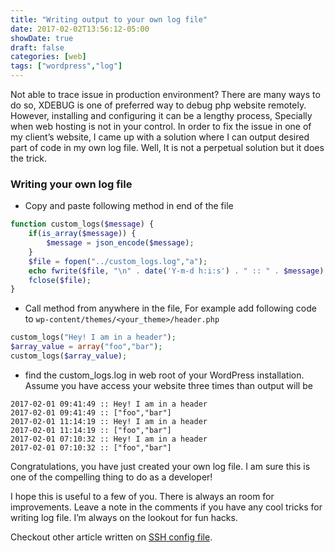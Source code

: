 ```yaml
---
title: "Writing output to your own log file"
date: 2017-02-02T13:56:12-05:00
showDate: true
draft: false
categories: [web]
tags: ["wordpress","log"]
---
```


Not able to trace issue in production environment? There are many ways to do so, XDEBUG is one of preferred way to debug php website remotely. However, installing and configuring it can be a lengthy process, Specially when web hosting is not in your control. In order to fix the issue in one of my client’s website, I came up with a solution where I can output desired part of code in my own log file. Well, It is not a perpetual solution but it does the trick.

### Writing your own log file
    
- Copy and paste following method in end of the file

```php
function custom_logs($message) { 
    if(is_array($message)) { 
        $message = json_encode($message); 
    } 
    $file = fopen("../custom_logs.log","a"); 
    echo fwrite($file, "\n" . date('Y-m-d h:i:s') . " :: " . $message); 
    fclose($file); 
}
```

- Call method from anywhere in the file, For example add following code to `wp-content/themes/<your_theme>/header.php`

```php
custom_logs("Hey! I am in a header");
$array_value = array("foo","bar");
custom_logs($array_value);
```

- find the custom_logs.log in web root of your WordPress installation. Assume you have access your website three times than output will be

```composer log
2017-02-01 09:41:49 :: Hey! I am in a header
2017-02-01 09:41:49 :: ["foo","bar"]
2017-02-01 11:14:19 :: Hey! I am in a header
2017-02-01 11:14:19 :: ["foo","bar"]
2017-02-01 07:10:32 :: Hey! I am in a header
2017-02-01 07:10:32 :: ["foo","bar"]
```

Congratulations, you have just created your own log file. I am sure this is one of the compelling thing to do as a developer!

I hope this is useful to a few of you. There is always an room for improvements. Leave a note in the comments if you have any cool tricks for writing log file. I’m always on the lookout for fun hacks.

Checkout other article written on [SSH config file](/posts/ssh-config-file-rescue/).